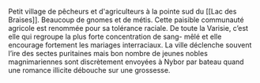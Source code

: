 Petit village de pêcheurs et d'agriculteurs à la pointe sud du [[Lac des Braises]].
Beaucoup de gnomes et de métis.
Cette paisible communauté agricole est renommée pour sa tolérance raciale. De toute la Varisie, c’est elle qui regroupe la plus forte concentration de sang- mêlé et elle encourage fortement les mariages interraciaux. La ville déclenche souvent l’ire des sectes puritaines mais bon nombre de jeunes nobles magnimariennes sont discrètement envoyées à Nybor par bateau quand une romance illicite débouche sur une grossesse.